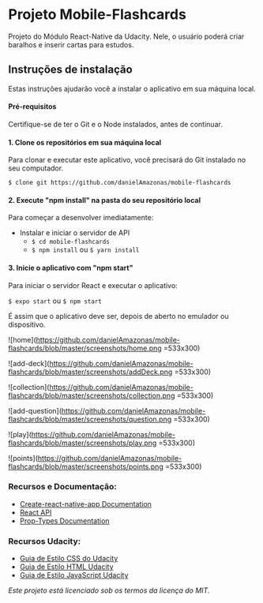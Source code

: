 # Projeto Mobile-Flashcards

Projeto do Módulo React-Native da Udacity. Nele, o usuário poderá criar baralhos e inserir cartas para estudos.

## Instruções de instalação

Estas instruções ajudarão você a instalar o aplicativo em sua máquina local.

#### Pré-requisitos

Certifique-se de ter o Git e o Node instalados, antes de continuar.

#### 1. Clone os repositórios em sua máquina local

Para clonar e executar este aplicativo, você precisará do Git instalado no seu computador.

`$ clone git https://github.com/danielAmazonas/mobile-flashcards`

#### 2. Execute "npm install" na pasta do seu repositório local

Para começar a desenvolver imediatamente:

* Instalar e iniciar o servidor de API
  * `$ cd mobile-flashcards`
  * `$ npm install` ou `$ yarn install`
  
#### 3. Inicie o aplicativo com "npm start"

Para iniciar o servidor React e executar o aplicativo:

`$ expo start` ou `$ npm start`

É assim que o aplicativo deve ser, depois de aberto no emulador ou dispositivo.

![home](https://github.com/danielAmazonas/mobile-flashcards/blob/master/screenshots/home.png =533x300)

![add-deck](https://github.com/danielAmazonas/mobile-flashcards/blob/master/screenshots/addDeck.png =533x300)

![collection](https://github.com/danielAmazonas/mobile-flashcards/blob/master/screenshots/collection.png =533x300)

![add-question](https://github.com/danielAmazonas/mobile-flashcards/blob/master/screenshots/question.png =533x300)

![play](https://github.com/danielAmazonas/mobile-flashcards/blob/master/screenshots/play.png =533x300)

![points](https://github.com/danielAmazonas/mobile-flashcards/blob/master/screenshots/points.png =533x300)

### Recursos e Documentação:

- [Create-react-native-app Documentation](https://github.com/react-community/create-react-native-app)
- [React API](https://facebook.github.io/react/docs/react-api.html)
- [Prop-Types Documentation](https://reactjs.org/docs/typechecking-with-proptypes.html)

### Recursos Udacity:

- [Guia de Estilo CSS do Udacity](http://udacity.github.io/frontend-nanodegree-styleguide/css.html)
- [Guia de Estilo HTML Udacity](http://udacity.github.io/frontend-nanodegree-styleguide/index.html)
- [Guia de Estilo JavaScript Udacity](http://udacity.github.io/frontend-nanodegree-styleguide/javascript.html)

_Este projeto está licenciado sob os termos da licença do MIT._